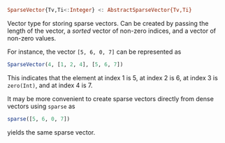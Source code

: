 ```julia
SparseVector{Tv,Ti<:Integer} <: AbstractSparseVector{Tv,Ti}
```

Vector type for storing sparse vectors. Can be created by passing the length of the vector, a *sorted* vector of non-zero indices, and a vector of non-zero values.

For instance, the vector `[5, 6, 0, 7]` can be represented as

```julia
SparseVector(4, [1, 2, 4], [5, 6, 7])
```

This indicates that the element at index 1 is 5, at index 2 is 6, at index 3 is `zero(Int)`, and at index 4 is 7.

It may be more convenient to create sparse vectors directly from dense vectors using `sparse` as

```julia
sparse([5, 6, 0, 7])
```

yields the same sparse vector.
